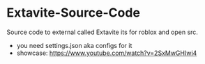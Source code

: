 # Extavite-Source-Code
Source code to external called Extavite its for roblox and open src.
- you need settings.json aka configs for it
- showcase: https://www.youtube.com/watch?v=2SxMwGHIwi4
